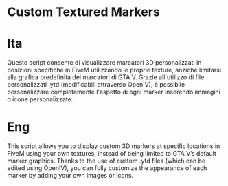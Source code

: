 # Custom Textured Markers


# Ita
Questo script consente di visualizzare marcatori 3D personalizzati in posizioni specifiche in FiveM utilizzando le proprie texture, anziché limitarsi alla grafica predefinita dei marcatori di GTA V. Grazie all'utilizzo di file personalizzati .ytd (modificabili attraverso OpenIV), è possibile personalizzare completamente l'aspetto di ogni marker inserendo immagini o icone personalizzate.

# Eng
This script allows you to display custom 3D markers at specific locations in FiveM using your own textures, instead of being limited to GTA V’s default marker graphics. Thanks to the use of custom .ytd files (which can be edited using OpenIV), you can fully customize the appearance of each marker by adding your own images or icons.

